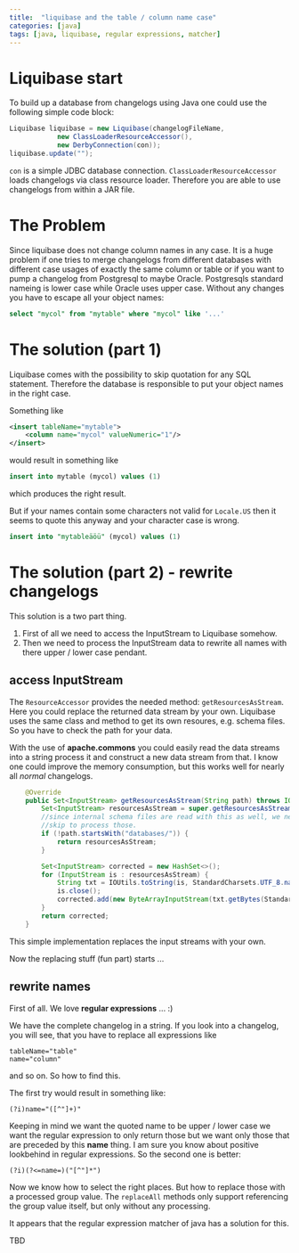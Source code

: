 ```yaml
---
title:  "liquibase and the table / column name case"
categories: [java]
tags: [java, liquibase, regular expressions, matcher]
---
```


# Liquibase start

To build up a database from changelogs using Java one could use the following simple code block:

```java
Liquibase liquibase = new Liquibase(changelogFileName,
            new ClassLoaderResourceAccessor(),
            new DerbyConnection(con));
liquibase.update("");
```
    
`con` is a simple JDBC database connection. `ClassLoaderResourceAccessor` loads changelogs via class resource loader. 
Therefore you are able to use changelogs from within a JAR file.

# The Problem

Since liquibase does not change column names in any case.
It is a huge problem if one tries to merge changelogs from different databases with different case 
usages of exactly the same column or table or if you want to pump a changelog from Postgresql to
maybe Oracle. Postgresqls standard nameing is lower case while Oracle uses upper case. Without any
changes you have to escape all your object names:

```sql
select "mycol" from "mytable" where "mycol" like '...'  
```
    
# The solution (part 1) 

Liquibase comes with the possibility to skip quotation for any SQL statement. Therefore the database 
is responsible to put your object names in the right case. 

Something like

```xml
<insert tableName="mytable">
    <column name="mycol" valueNumeric="1"/>
</insert>
```
    
would result in something like 

```sql
insert into mytable (mycol) values (1)
```

which produces the right result. 

But if your names contain some characters not valid for `Locale.US` then it seems to quote this anyway 
and your character case is wrong.

```sql
insert into "mytableäöü" (mycol) values (1)
```
    
# The solution (part 2) - rewrite changelogs 

This solution is a two part thing. 

1. First of all we need to access the InputStream to Liquibase somehow. 
2. Then we need to process the InputStream data to rewrite all names with there upper / lower case pendant.

## access InputStream
The `ResourceAccessor` provides the needed method: `getResourcesAsStream`. Here you could replace the returned 
data stream by your own. Liquibase uses the same class and method to get its own resoures, e.g. schema files.
So you have to check the path for your data. 

With the use of **apache.commons** you could easily read the data streams into a string process it and construct a new 
data stream from that. I know one could improve the memory consumption, but this works well for nearly all *normal* changelogs. 

```java
    @Override
    public Set<InputStream> getResourcesAsStream(String path) throws IOException {
        Set<InputStream> resourcesAsStream = super.getResourcesAsStream(path);
        //since internal schema files are read with this as well, we need to 
        //skip to process those.
        if (!path.startsWith("databases/")) {
            return resourcesAsStream;
        }

        Set<InputStream> corrected = new HashSet<>();
        for (InputStream is : resourcesAsStream) {
            String txt = IOUtils.toString(is, StandardCharsets.UTF_8.name());
            is.close();
            corrected.add(new ByteArrayInputStream(txt.getBytes(StandardCharsets.UTF_8)));
        }
        return corrected;
    }
```

This simple implementation replaces the input streams with your own. 

Now the replacing stuff (fun part) starts ...

## rewrite names

First of all. We love **regular expressions** ... :) 

We have the complete changelog in a string. If you look into a changelog, you will see, that you have to replace 
all expressions like 

    tableName="table"
    name="column"
    
and so on. So how to find this. 

The first try would result in something like:

    (?i)name="([^"]+)"
    
Keeping in mind we want the quoted name to be upper / lower case we want the
regular expression to only return those but we want only those that are preceded by this **name** thing. I am
sure you know about positive lookbehind in regular expressions. So the second one is better:

    (?i)(?<=name=)("[^"]*")

Now we know how to select the right places. But how to replace those with a processed group value. The `replaceAll` methods only
support referencing the group value itself, but only without any processing. 

It appears that the regular expression matcher of java has a solution for this.

TBD

